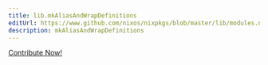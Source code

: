 ```yaml
---
title: lib.mkAliasAndWrapDefinitions
editUrl: https://www.github.com/nixos/nixpkgs/blob/master/lib/modules.nix#L1071C31
description: mkAliasAndWrapDefinitions
---
```


<a href="https://www.github.com/nixos/nixpkgs/blob/master/lib/modules.nix#L1071C31">Contribute Now!</a>
